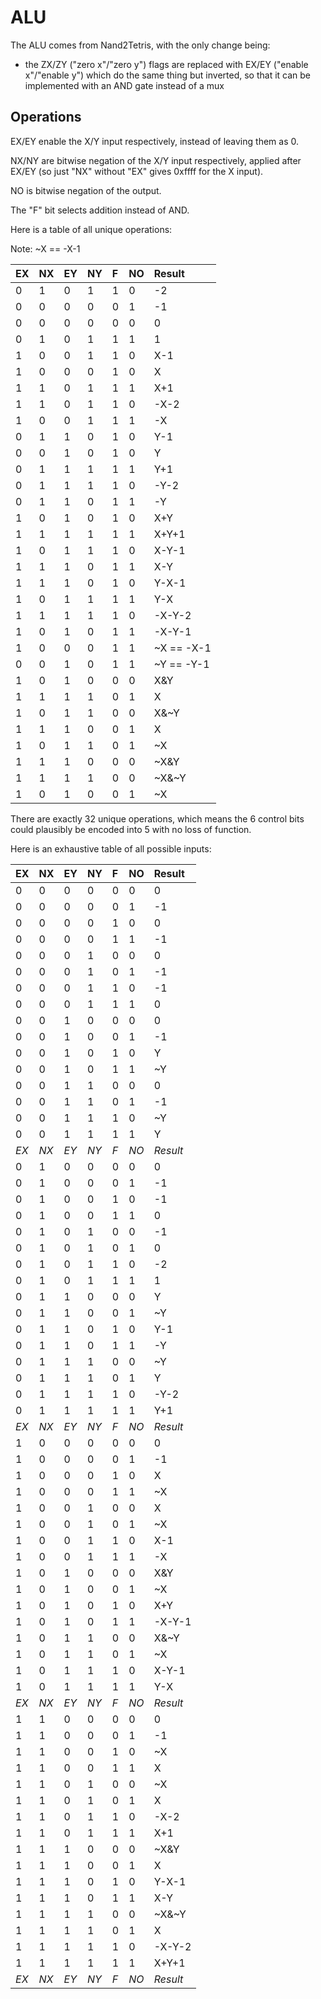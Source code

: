 # ALU

The ALU comes from Nand2Tetris, with the only change being:

 * the ZX/ZY ("zero x"/"zero y") flags are replaced with EX/EY ("enable x"/"enable y")
   which do the same thing but inverted, so that it can be implemented with an AND gate
   instead of a mux

## Operations

EX/EY enable the X/Y input respectively, instead of leaving them as 0.

NX/NY are bitwise negation of the X/Y input respectively, applied after EX/EY (so
just "NX" without "EX" gives 0xffff for the X input).

NO is bitwise negation of the output.

The "F" bit selects addition instead of AND.

Here is a table of all unique operations:

Note: ~X == -X-1

| EX | NX | EY | NY | F | NO | Result |
| :- | :- | :- | :- | :-| :- | :----- |
|  0 |  1 |  0 |  1 | 1 |  0 | -2
|  0 |  0 |  0 |  0 | 0 |  1 | -1
|  0 |  0 |  0 |  0 | 0 |  0 | 0
|  0 |  1 |  0 |  1 | 1 |  1 | 1
|  1 |  0 |  0 |  1 | 1 |  0 | X-1
|  1 |  0 |  0 |  0 | 1 |  0 | X
|  1 |  1 |  0 |  1 | 1 |  1 | X+1
|  1 |  1 |  0 |  1 | 1 |  0 | -X-2
|  1 |  0 |  0 |  1 | 1 |  1 | -X
|  0 |  1 |  1 |  0 | 1 |  0 | Y-1
|  0 |  0 |  1 |  0 | 1 |  0 | Y
|  0 |  1 |  1 |  1 | 1 |  1 | Y+1
|  0 |  1 |  1 |  1 | 1 |  0 | -Y-2
|  0 |  1 |  1 |  0 | 1 |  1 | -Y
|  1 |  0 |  1 |  0 | 1 |  0 | X+Y
|  1 |  1 |  1 |  1 | 1 |  1 | X+Y+1
|  1 |  0 |  1 |  1 | 1 |  0 | X-Y-1
|  1 |  1 |  1 |  0 | 1 |  1 | X-Y
|  1 |  1 |  1 |  0 | 1 |  0 | Y-X-1
|  1 |  0 |  1 |  1 | 1 |  1 | Y-X
|  1 |  1 |  1 |  1 | 1 |  0 | -X-Y-2
|  1 |  0 |  1 |  0 | 1 |  1 | -X-Y-1
|  1 |  0 |  0 |  0 | 1 |  1 | ~X == -X-1
|  0 |  0 |  1 |  0 | 1 |  1 | ~Y == -Y-1
|  1 |  0 |  1 |  0 | 0 |  0 | X&Y
|  1 |  1 |  1 |  1 | 0 |  1 | X|Y
|  1 |  0 |  1 |  1 | 0 |  0 | X&~Y
|  1 |  1 |  1 |  0 | 0 |  1 | X|~Y
|  1 |  0 |  1 |  1 | 0 |  1 | ~X|Y
|  1 |  1 |  1 |  0 | 0 |  0 | ~X&Y
|  1 |  1 |  1 |  1 | 0 |  0 | ~X&~Y
|  1 |  0 |  1 |  0 | 0 |  1 | ~X|~Y

There are exactly 32 unique operations, which means the 6 control bits could
plausibly be encoded into 5 with no loss of function.

Here is an exhaustive table of all possible inputs:

| EX | NX | EY | NY | F | NO | Result |
| :- | :- | :- | :- | :-| :- | :----- |
|  0 |  0 |  0 |  0 | 0 |  0 | 0
|  0 |  0 |  0 |  0 | 0 |  1 | -1
|  0 |  0 |  0 |  0 | 1 |  0 | 0
|  0 |  0 |  0 |  0 | 1 |  1 | -1
|  0 |  0 |  0 |  1 | 0 |  0 | 0
|  0 |  0 |  0 |  1 | 0 |  1 | -1
|  0 |  0 |  0 |  1 | 1 |  0 | -1
|  0 |  0 |  0 |  1 | 1 |  1 | 0
|  0 |  0 |  1 |  0 | 0 |  0 | 0
|  0 |  0 |  1 |  0 | 0 |  1 | -1
|  0 |  0 |  1 |  0 | 1 |  0 | Y
|  0 |  0 |  1 |  0 | 1 |  1 | ~Y
|  0 |  0 |  1 |  1 | 0 |  0 | 0
|  0 |  0 |  1 |  1 | 0 |  1 | -1
|  0 |  0 |  1 |  1 | 1 |  0 | ~Y
|  0 |  0 |  1 |  1 | 1 |  1 | Y
| _EX_ | _NX_ | _EY_ | _NY_ | _F_ | _NO_ | _Result_ |
|  0 |  1 |  0 |  0 | 0 |  0 | 0
|  0 |  1 |  0 |  0 | 0 |  1 | -1
|  0 |  1 |  0 |  0 | 1 |  0 | -1
|  0 |  1 |  0 |  0 | 1 |  1 | 0
|  0 |  1 |  0 |  1 | 0 |  0 | -1
|  0 |  1 |  0 |  1 | 0 |  1 | 0
|  0 |  1 |  0 |  1 | 1 |  0 | -2
|  0 |  1 |  0 |  1 | 1 |  1 | 1
|  0 |  1 |  1 |  0 | 0 |  0 | Y
|  0 |  1 |  1 |  0 | 0 |  1 | ~Y
|  0 |  1 |  1 |  0 | 1 |  0 | Y-1
|  0 |  1 |  1 |  0 | 1 |  1 | -Y
|  0 |  1 |  1 |  1 | 0 |  0 | ~Y
|  0 |  1 |  1 |  1 | 0 |  1 | Y
|  0 |  1 |  1 |  1 | 1 |  0 | -Y-2
|  0 |  1 |  1 |  1 | 1 |  1 | Y+1
| _EX_ | _NX_ | _EY_ | _NY_ | _F_ | _NO_ | _Result_ |
|  1 |  0 |  0 |  0 | 0 |  0 | 0
|  1 |  0 |  0 |  0 | 0 |  1 | -1
|  1 |  0 |  0 |  0 | 1 |  0 | X
|  1 |  0 |  0 |  0 | 1 |  1 | ~X
|  1 |  0 |  0 |  1 | 0 |  0 | X
|  1 |  0 |  0 |  1 | 0 |  1 | ~X
|  1 |  0 |  0 |  1 | 1 |  0 | X-1
|  1 |  0 |  0 |  1 | 1 |  1 | -X
|  1 |  0 |  1 |  0 | 0 |  0 | X&Y
|  1 |  0 |  1 |  0 | 0 |  1 | ~X|~Y
|  1 |  0 |  1 |  0 | 1 |  0 | X+Y
|  1 |  0 |  1 |  0 | 1 |  1 | -X-Y-1
|  1 |  0 |  1 |  1 | 0 |  0 | X&~Y
|  1 |  0 |  1 |  1 | 0 |  1 | ~X|Y
|  1 |  0 |  1 |  1 | 1 |  0 | X-Y-1
|  1 |  0 |  1 |  1 | 1 |  1 | Y-X
| _EX_ | _NX_ | _EY_ | _NY_ | _F_ | _NO_ | _Result_ |
|  1 |  1 |  0 |  0 | 0 |  0 | 0
|  1 |  1 |  0 |  0 | 0 |  1 | -1
|  1 |  1 |  0 |  0 | 1 |  0 | ~X
|  1 |  1 |  0 |  0 | 1 |  1 | X
|  1 |  1 |  0 |  1 | 0 |  0 | ~X
|  1 |  1 |  0 |  1 | 0 |  1 | X
|  1 |  1 |  0 |  1 | 1 |  0 | -X-2
|  1 |  1 |  0 |  1 | 1 |  1 | X+1
|  1 |  1 |  1 |  0 | 0 |  0 | ~X&Y
|  1 |  1 |  1 |  0 | 0 |  1 | X|~Y
|  1 |  1 |  1 |  0 | 1 |  0 | Y-X-1
|  1 |  1 |  1 |  0 | 1 |  1 | X-Y
|  1 |  1 |  1 |  1 | 0 |  0 | ~X&~Y
|  1 |  1 |  1 |  1 | 0 |  1 | X|Y
|  1 |  1 |  1 |  1 | 1 |  0 | -X-Y-2
|  1 |  1 |  1 |  1 | 1 |  1 | X+Y+1
| _EX_ | _NX_ | _EY_ | _NY_ | _F_ | _NO_ | _Result_ |
